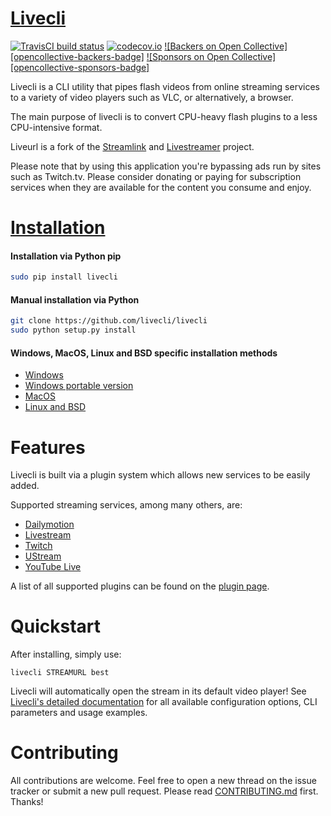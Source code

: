 # [Livecli][livecli-website]

[![TravisCI build status][travisci-build-status-badge]][travisci-build-status]
[![codecov.io][codecov-coverage-badge]][codecov-coverage] [![Backers on Open Collective][opencollective-backers-badge]](#backers) [![Sponsors on Open Collective][opencollective-sponsors-badge]](#sponsors)

Livecli is a CLI utility that pipes flash videos from online streaming services to a variety of video players such as VLC, or alternatively, a browser.

The main purpose of livecli is to convert CPU-heavy flash plugins to a less CPU-intensive format.

Liveurl is a fork of the [Streamlink][streamlink] and [Livestreamer][livestreamer] project.

Please note that by using this application you're bypassing ads run by
sites such as Twitch.tv. Please consider donating or paying for subscription
services when they are available for the content you consume and enjoy.


# [Installation][livecli-installation]

#### Installation via Python pip

```bash
sudo pip install livecli
```

#### Manual installation via Python

```bash
git clone https://github.com/livecli/livecli
sudo python setup.py install
```

#### Windows, MacOS, Linux and BSD specific installation methods

- [Windows][livecli-installation-windows]
- [Windows portable version][livecli-installation-windows-portable]
- [MacOS][livecli-installation-others]
- [Linux and BSD][livecli-installation-linux]


# Features

Livecli is built via a plugin system which allows new services to be easily added.

Supported streaming services, among many others, are:

- [Dailymotion](https://www.dailymotion.com)
- [Livestream](https://livestream.com)
- [Twitch](https://www.twitch.tv)
- [UStream](http://www.ustream.tv)
- [YouTube Live](https://www.youtube.com)

A list of all supported plugins can be found on the [plugin page][livecli-plugins].


# Quickstart

After installing, simply use:

```
livecli STREAMURL best
```

Livecli will automatically open the stream in its default video player!
See [Livecli's detailed documentation][livecli-documentation] for all available configuration options, CLI parameters and usage examples.


# Contributing

All contributions are welcome.
Feel free to open a new thread on the issue tracker or submit a new pull request.
Please read [CONTRIBUTING.md][contributing] first. Thanks!


  [livecli-website]: https://livecli.github.io
  [livecli-plugins]: https://livecli.github.io/plugin_matrix.html
  [livecli-documentation]: https://livecli.github.io/cli.html
  [livecli-installation]: https://livecli.github.io/install.html
  [livecli-installation-windows]: https://livecli.github.io/install.html#windows-binaries
  [livecli-installation-windows-portable]: https://livecli.github.io/install.html#windows-portable-version
  [livecli-installation-linux]: https://livecli.github.io/install.html#linux-and-bsd-packages
  [livecli-installation-others]: https://livecli.github.io/install.html#other-platforms
  [streamlink]: https://github.com/streamlink/streamlink
  [livestreamer]: https://github.com/chrippa/livestreamer
  [contributing]: https://github.com/livecli/livecli/blob/master/CONTRIBUTING.md
  [changelog]: https://github.com/livecli/livecli/blob/master/CHANGELOG.rst
  [contributors]: https://github.com/livecli/livecli/graphs/contributors
  [travisci-build-status]: https://travis-ci.org/livecli/livecli
  [travisci-build-status-badge]: https://travis-ci.org/livecli/livecli.svg?branch=master
  [codecov-coverage]: https://codecov.io/github/livecli/livecli?branch=master
  [codecov-coverage-badge]: https://codecov.io/github/livecli/livecli/coverage.svg?branch=master
